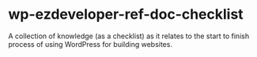 wp-ezdeveloper-ref-doc-checklist
================================

A collection of knowledge (as a checklist) as it relates to the start to finish process of using WordPress for building websites.
